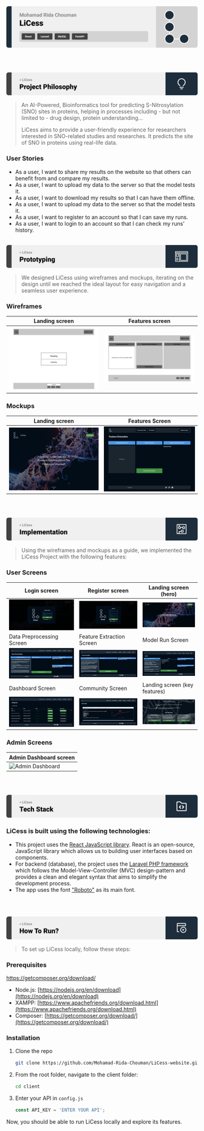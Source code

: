 <img src="./readme/title1.svg"/>

<br><br>

<!-- project philosophy -->
<img src="./readme/title2.svg"/>

> An AI-Powered, Bioinformatics tool for predicting S-Nitrosylation (SNO) sites in proteins, helping in processes including - but not limited to - drug design, protein understanding...
>
> LiCess aims to provide a user-friendly experience for researchers interested in SNO-related studies and researches. It predicts the site of SNO in proteins using real-life data.

### User Stories

- As a user, I want to share my results on the website so that others can benefit from and compare my results.
- As a user, I want to upload my data to the server so that the model tests it.
- As a user, I want to download my results so that I can have them offline.
- As a user, I want to upload my data to the server so that the model tests it.
- As a user, I want to register to an account so that I can save my runs.
- As a user, I want to login to an account so that I can check my runs’ history.
  <br><br>

<!-- Prototyping -->
<img src="./readme/title3.svg"/>

> We designed LiCess using wireframes and mockups, iterating on the design until we reached the ideal layout for easy navigation and a seamless user experience.

### Wireframes

| Landing screen                            | Features screen                       |
| --------------------------------------- | ------------------------------------- |
| ![Landing](./readme/demo/landing-wireframe.png) | ![Features](./readme/demo/features-wireframe.png) |

### Mockups

| Landing screen                             | Features Screen                           |
| --------------------------------------- | ------------------------------------- |
| ![Landing](./readme/demo/landing-mockup.png) | ![fsdaf](./readme/demo/features-mockup.png) |

<br><br>

<!-- Implementation -->
<img src="./readme/title4.svg"/>

> Using the wireframes and mockups as a guide, we implemented the LiCess Project with the following features:

### User Screens

| Login screen                                          | Register screen                                             | Landing screen (hero)                                   |
| ----------------------------------------------------- | ----------------------------------------------------------- | ------------------------------------------------------- |
| ![Login](./readme/demo/login-screen-final.png)        | ![Register](./readme/demo/register-screen-final.png)        | ![Landing (Hero)](./readme/demo/landing-hero-final.png) |
| Data Preprocessing Screen                             | Feature Extraction Screen                                   | Model Run Screen                                        |
| ![Data Preprocess](./readme/demo/preprocessing.png)   | ![Feature Extraction](./readme/demo/features.png)           | ![Model Run](./readme/demo/models.png)                  |
| Dashboard Screen                                      | Community Screen                                            | Landing screen (key features)                           |
| ![Dashboard](./readme/demo/dashboard.png)             | ![Community](./readme/demo/community.png)                   | ![Landing (Key Features)](./readme/demo/landing-key-features-final.png) |

### Admin Screens

| Admin Dashboard screen                                |
| ----------------------------------------------------- |
| ![Admin Dashboard](./readme/demo/admin=dashboard.png) |

<br><br>

<!-- Tech stack -->
<img src="./readme/title5.svg"/>

### LiCess is built using the following technologies:

- This project uses the [React JavaScript library](https://react.dev/). React is an open-source, JavaScript library which allows us to building user interfaces based on components.
- For backend (database), the project uses the [Laravel PHP framework](https://laravel.com/) which follows the Model-View-Controller (MVC) design-pattern and provides a clean and elegant syntax that aims to simplify the development process.
- The app uses the font ["Roboto"](https://fonts.google.com/specimen/Roboto) as its main font.

<br><br>

<!-- How to run -->
<img src="./readme/title6.svg"/>

> To set up LiCess locally, follow these steps:

### Prerequisites
https://getcomposer.org/download/
- Node.js:
  [https://nodejs.org/en/download](https://nodejs.org/en/download)
- XAMPP:
  [https://www.apachefriends.org/download.html](https://www.apachefriends.org/download.html)
- Composer:
  [https://getcomposer.org/download/](https://getcomposer.org/download/)

### Installation

1. Clone the repo
   ```sh
   git clone https://github.com/Mohamad-Rida-Chouman/LiCess-website.git
   ```
2. From the root folder, navigate to the client folder:
   ```sh
   cd client
   ```
3. Enter your API in `config.js`
   ```js
   const API_KEY = 'ENTER YOUR API';
   ```

Now, you should be able to run LiCess locally and explore its features.
